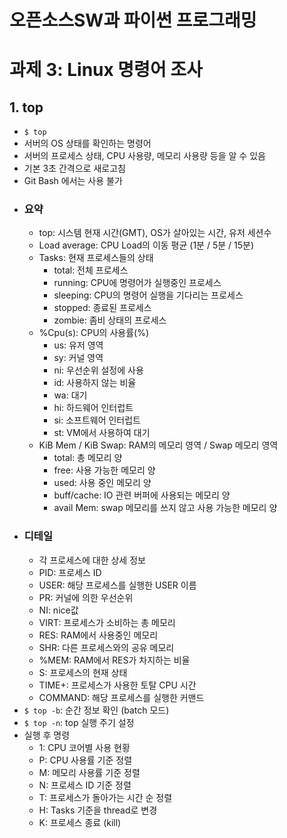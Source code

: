 # 오픈소스SW과 파이썬 프로그래밍 
# 과제 3: Linux 명령어 조사

## 1. top
- `$ top`
- 서버의 OS 상태를 확인하는 명령어
- 서버의 프로세스 상태, CPU 사용량, 메모리 사용량 등을 알 수 있음
- 기본 3초 간격으로 새로고침
- Git Bash 에서는 사용 불가
- ### 요약
  - top: 시스템 현재 시간(GMT), OS가 살아있는 시간, 유저 세션수
  - Load average: CPU Load의 이동 평균 (1분 / 5분 / 15분)
  - Tasks: 현재 프로세스들의 상태
    - total: 전체 프로세스
    - running: CPU에 명령어가 실행중인 프로세스
    - sleeping: CPU의 명령어 실행을 기다리는 프로세스
    - stopped: 종료된 프로세스
    - zombie: 좀비 상태의 프로세스
  - %Cpu(s): CPU의 사용률(%)
    - us: 유저 영역
    - sy: 커널 영역
    - ni: 우선순위 설정에 사용
    - id: 사용하지 않는 비율
    - wa: 대기
    - hi: 하드웨어 인터럽트
    - si: 소프트웨어 인터럽트
    - st: VM에서 사용하여 대기
  - KiB Mem / KiB Swap: RAM의 메모리 영역 / Swap 메모리 영역
    - total: 총 메모리 양
    - free: 사용 가능한 메모리 양
    - used: 사용 중인 메모리 양
    - buff/cache: IO 관련 버퍼에 사용되는 메모리 양
    - avail Mem: swap 메모리를 쓰지 않고 사용 가능한 메모리 양
- ### 디테일
  - 각 프로세스에 대한 상세 정보
  - PID: 프로세스 ID
  - USER: 해당 프로세스를 실행한 USER 이름
  - PR: 커널에 의한 우선순위
  - NI: nice값
  - VIRT: 프로세스가 소비하는 총 메모리
  - RES: RAM에서 사용중인 메모리
  - SHR: 다른 프로세스와의 공유 메모리
  - %MEM: RAM에서 RES가 차지하는 비율
  - S: 프로세스의 현재 상태
  - TIME+: 프로세스가 사용한 토탈 CPU 시간
  - COMMAND: 해당 프로세스를 실행한 커맨드
- `$ top -b`: 순간 정보 확인 (batch 모드)
- `$ top -n`: top 실행 주기 설정
- 실행 후 명령
  - 1: CPU 코어별 사용 현황
  - P: CPU 사용률 기준 정렬
  - M: 메모리 사용률 기준 정렬
  - N: 프로세스 ID 기준 정렬
  - T: 프로세스가 돌아가는 시간 순 정렬
  - H: Tasks 기준을 thread로 변경
  - K: 프로세스 종료 (kill)
